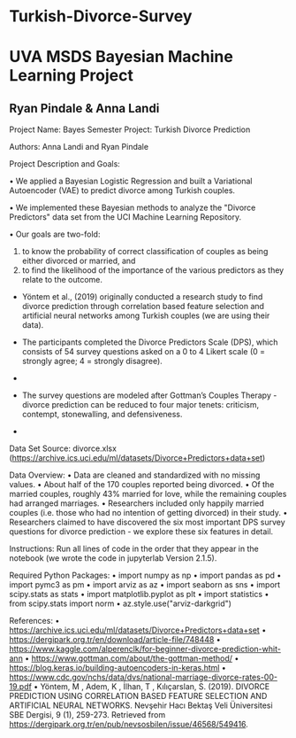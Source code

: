 # Turkish-Divorce-Survey
# UVA MSDS Bayesian Machine Learning Project
## Ryan Pindale & Anna Landi

Project Name: Bayes Semester Project: Turkish Divorce Prediction

Authors: Anna Landi and Ryan Pindale

Project Description and Goals:

• We applied a Bayesian Logistic Regression and built a Variational Autoencoder (VAE) to
predict divorce among Turkish couples.

• We implemented these Bayesian methods to analyze the "Divorce Predictors" data set
from the UCI Machine Learning Repository.

• Our goals are two-fold: 
1. to know the probability of correct classification of couples as
being either divorced or married, and 
2. to find the likelihood of the importance of the
various predictors as they relate to the outcome.

- Yöntem et al., (2019) originally conducted a research study to find divorce prediction
through correlation based feature selection and artificial neural networks among Turkish couples (we are using their data).

- The participants completed the Divorce Predictors Scale (DPS), which consists of 54 survey questions asked on a 0 to 4 Likert scale (0 = strongly agree; 4 = strongly disagree).
- 
- The survey questions are modeled after Gottman’s Couples Therapy - divorce prediction can be reduced to four major tenets: criticism, contempt, stonewalling, and defensiveness.
- 
Data Set Source: divorce.xlsx (https://archive.ics.uci.edu/ml/datasets/Divorce+Predictors+data+set)

Data Overview:
• Data are cleaned and standardized with no missing values.
• About half of the 170 couples reported being divorced.
• Of the married couples, roughly 43% married for love, while the remaining couples had
arranged marriages.
• Researchers included only happily married couples (i.e. those who had no intention of
getting divorced) in their study.
• Researchers claimed to have discovered the six most important DPS survey questions
for divorce prediction - we explore these six features in detail.

Instructions: Run all lines of code in the order that they appear in the notebook (we wrote the code in jupyterlab Version 2.1.5).

Required Python Packages:
• import numpy as np
• import pandas as pd
• import pymc3 as pm
• import arviz as az
• import seaborn as sns
• import scipy.stats as stats
• import matplotlib.pyplot as plt
• import statistics
• from scipy.stats import norm
• az.style.use("arviz-darkgrid")

References:
• https://archive.ics.uci.edu/ml/datasets/Divorce+Predictors+data+set
• https://dergipark.org.tr/en/download/article-file/748448
• https://www.kaggle.com/alperenclk/for-beginner-divorce-prediction-whit-ann
• https://www.gottman.com/about/the-gottman-method/
• https://blog.keras.io/building-autoencoders-in-keras.html
• https://www.cdc.gov/nchs/data/dvs/national-marriage-divorce-rates-00-19.pdf
• Yöntem, M , Adem, K , İlhan, T , Kılıçarslan, S. (2019). DIVORCE PREDICTION USING
CORRELATION BASED FEATURE SELECTION AND ARTIFICIAL NEURAL NETWORKS. Nevşehir Hacı Bektaş Veli Üniversitesi SBE Dergisi, 9 (1), 259-273. Retrieved from https://dergipark.org.tr/en/pub/nevsosbilen/issue/46568/549416.

